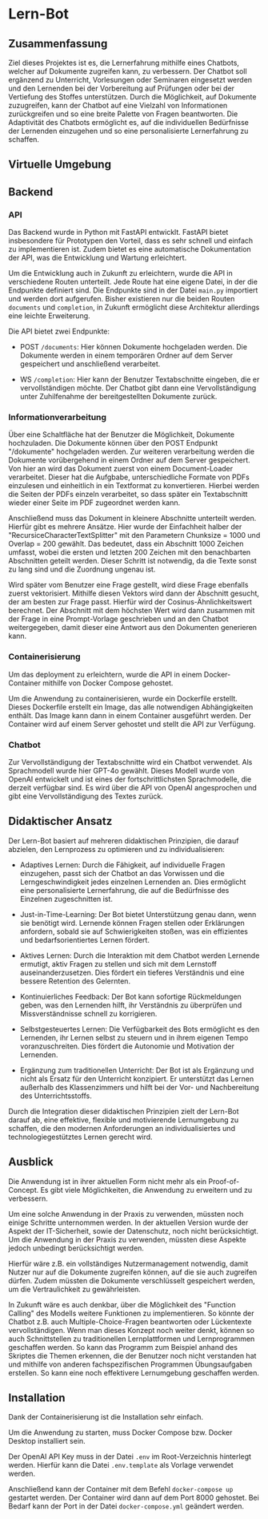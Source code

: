 # Lern-Bot

## Zusammenfassung

Ziel dieses Projektes ist es, die Lernerfahrung mithilfe eines Chatbots, welcher auf Dokumente zugreifen kann, zu verbessern. Der Chatbot soll ergänzend zu Unterricht, Vorlesungen oder Seminaren eingesetzt werden und den Lernenden bei der Vorbereitung auf Prüfungen oder bei der Vertiefung des Stoffes unterstützen. Durch die Möglichkeit, auf Dokumente zuzugreifen, kann der Chatbot auf eine Vielzahl von Informationen zurückgreifen und so eine breite Palette von Fragen beantworten. Die Adaptivität des Chatbots ermöglicht es, auf die individuellen Bedürfnisse der Lernenden einzugehen und so eine personalisierte Lernerfahrung zu schaffen.

## Virtuelle Umgebung

## Backend

### API

Das Backend wurde in Python mit FastAPI entwicklt. FastAPI bietet insbesondere für Prototypen den Vorteil, dass es sehr schnell und einfach zu implementieren ist. Zudem bietet es eine automatische Dokumentation der API, was die Entwicklung und Wartung erleichtert.

Um die Entwicklung auch in Zukunft zu erleichtern, wurde die API in verschiedene Routen unterteilt. Jede Route hat eine eigene Datei, in der die Endpunkte definiert sind. Die Endpunkte sind in der Datei `main.py` importiert und werden dort aufgerufen. Bisher existieren nur die beiden Routen `documents` und `completion`, in Zukunft ermöglicht diese Architektur allerdings eine leichte Erweiterung.

Die API bietet zwei Endpunkte:

- POST `/documents`: Hier können Dokumente hochgeladen werden. Die Dokumente werden in einem temporären Ordner auf dem Server gespeichert und anschließend verarbeitet.

- WS `/completion`: Hier kann der Benutzer Textabschnitte eingeben, die er vervollständigen möchte. Der Chatbot gibt dann eine Vervollständigung unter Zuhilfenahme der bereitgestellten Dokumente zurück.

### Informationverarbeitung

Über eine Schaltfläche hat der Benutzer die Möglichkeit, Dokumente hochzuladen.
Die Dokumente können über den POST Endpunkt "/dokumente" hochgeladen werden.
Zur weiteren verarbeitung werden die Dokumente vorübergehend in einem Ordner auf dem Server gespeichert.
Von hier an wird das Dokument zuerst von einem Document-Loader verarbeitet. Dieser hat die Aufgbabe, unterschiedliche Formate von PDFs einzulesen und einheitlich in ein Textformat zu konvertieren. Hierbei werden die Seiten der PDFs einzeln verarbeitet, so dass später ein Textabschnitt wieder einer Seite im PDF zugeordnet werden kann.

Anschließend muss das Dokument in kleinere Abschnitte unterteilt werden. Hierfür gibt es mehrere Ansätze. Hier wurde der Einfachheit halber der "RecursiceCharacterTextSplitter" mit den Parametern Chunksize = 1000 und Overlap = 200 gewählt. Das bedeutet, dass ein Abschnitt 1000 Zeichen umfasst, wobei die ersten und letzten 200 Zeichen mit den benachbarten Abschnitten geteilt werden. Dieser Schritt ist notwendig, da die Texte sonst zu lang sind und die Zuordnung ungenau ist.

Wird später vom Benutzer eine Frage gestellt, wird diese Frage ebenfalls zuerst vektorisiert. Mithilfe diesen Vektors wird dann der Abschnitt gesucht, der am besten zur Frage passt. Hierfür wird der Cosinus-Ähnlichkeitswert berechnet. Der Abschnitt mit dem höchsten Wert wird dann zusammen mit der Frage in eine Prompt-Vorlage geschrieben und an den Chatbot weitergegeben, damit dieser eine Antwort aus den Dokumenten generieren kann.

### Containerisierung

Um das deployment zu erleichtern, wurde die API in einem Docker-Container mithilfe von Docker Compose gehostet.

Um die Anwendung zu containerisieren, wurde ein Dockerfile erstellt. Dieses Dockerfile erstellt ein Image, das alle notwendigen Abhängigkeiten enthält. Das Image kann dann in einem Container ausgeführt werden. Der Container wird auf einem Server gehostet und stellt die API zur Verfügung.

### Chatbot

Zur Vervollständigung der Textabschnitte wird ein Chatbot verwendet. Als Sprachmodell wurde hier GPT-4o gewählt. Dieses Modell wurde von OpenAI entwickelt und ist eines der fortschrittlichsten Sprachmodelle, die derzeit verfügbar sind. Es wird über die API von OpenAI angesprochen und gibt eine Vervollständigung des Textes zurück.

## Didaktischer Ansatz

Der Lern-Bot basiert auf mehreren didaktischen Prinzipien, die darauf abzielen, den Lernprozess zu optimieren und zu individualisieren:

- Adaptives Lernen: Durch die Fähigkeit, auf individuelle Fragen einzugehen, passt sich der Chatbot an das Vorwissen und die Lerngeschwindigkeit jedes einzelnen Lernenden an. Dies ermöglicht eine personalisierte Lernerfahrung, die auf die Bedürfnisse des Einzelnen zugeschnitten ist.

- Just-in-Time-Learning: Der Bot bietet Unterstützung genau dann, wenn sie benötigt wird. Lernende können Fragen stellen oder Erklärungen anfordern, sobald sie auf Schwierigkeiten stoßen, was ein effizientes und bedarfsorientiertes Lernen fördert.

- Aktives Lernen: Durch die Interaktion mit dem Chatbot werden Lernende ermutigt, aktiv Fragen zu stellen und sich mit dem Lernstoff auseinanderzusetzen. Dies fördert ein tieferes Verständnis und eine bessere Retention des Gelernten.

- Kontinuierliches Feedback: Der Bot kann sofortige Rückmeldungen geben, was den Lernenden hilft, ihr Verständnis zu überprüfen und Missverständnisse schnell zu korrigieren.

- Selbstgesteuertes Lernen: Die Verfügbarkeit des Bots ermöglicht es den Lernenden, ihr Lernen selbst zu steuern und in ihrem eigenen Tempo voranzuschreiten. Dies fördert die Autonomie und Motivation der Lernenden.

- Ergänzung zum traditionellen Unterricht: Der Bot ist als Ergänzung und nicht als Ersatz für den Unterricht konzipiert. Er unterstützt das Lernen außerhalb des Klassenzimmers und hilft bei der Vor- und Nachbereitung des Unterrichtsstoffs.

Durch die Integration dieser didaktischen Prinzipien zielt der Lern-Bot darauf ab, eine effektive, flexible und motivierende Lernumgebung zu schaffen, die den modernen Anforderungen an individualisiertes und technologiegestütztes Lernen gerecht wird.

## Ausblick

Die Anwendung ist in ihrer aktuellen Form nicht mehr als ein Proof-of-Concept. Es gibt viele Möglichkeiten, die Anwendung zu erweitern und zu verbessern.

Um eine solche Anwendung in der Praxis zu verwenden, müssten noch einige Schritte unternommen werden.
In der aktuellen Version wurde der Aspekt der IT-Sicherheit, sowie der Datenschutz, noch nicht berücksichtigt. Um die Anwendung in der Praxis zu verwenden, müssten diese Aspekte jedoch unbedingt berücksichtigt werden.

Hierfür wäre z.B. ein vollständiges Nutzermanagement notwendig, damit Nutzer nur auf die Dokumente zugreifen können, auf die sie auch zugreifen dürfen. Zudem müssten die Dokumente verschlüsselt gespeichert werden, um die Vertraulichkeit zu gewährleisten.

In Zukunft wäre es auch denkbar, über die Möglichkeit des "Function Calling" des Modells weitere Funktionen zu implementieren. So könnte der Chatbot z.B. auch Multiple-Choice-Fragen beantworten oder Lückentexte vervollständigen. Wenn man dieses Konzept noch weiter denkt, können so auch Schnittstellen zu traditionellen Lernplattformen und Lernprogrammen geschaffen werden. So kann das Programm zum Beispiel anhand des Skriptes die Themen erkennen, die der Benutzer noch nicht verstanden hat und mithilfe von anderen fachspezifischen Programmen Übungsaufgaben erstellen. So kann eine noch effektivere Lernumgebung geschaffen werden.

## Installation

Dank der Containerisierung ist die Installation sehr einfach.

Um die Anwendung zu starten, muss Docker Compose bzw. Docker Desktop installiert sein.

Der OpenAI API Key muss in der Datei `.env` im Root-Verzeichnis hinterlegt werden. Hierfür kann die Datei `.env.template` als Vorlage verwendet werden.

Anschließend kann der Container mit dem Befehl `docker-compose up` gestartet werden. Der Container wird dann auf dem Port 8000 gehostet. Bei Bedarf kann der Port in der Datei `docker-compose.yml` geändert werden.
